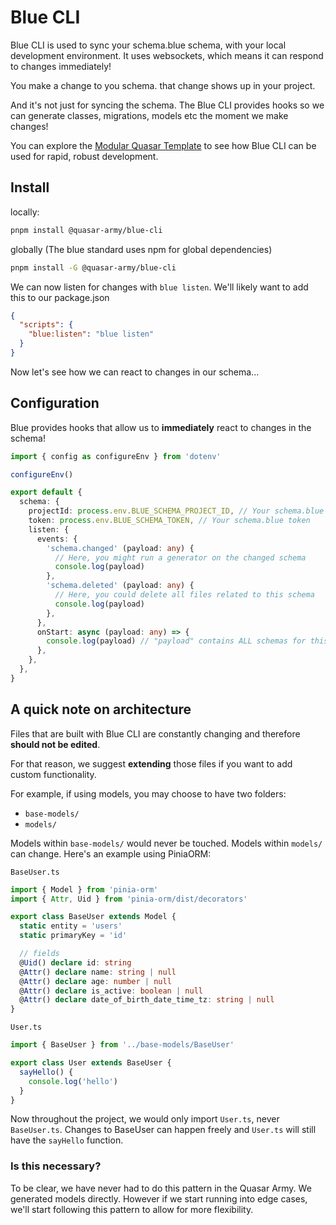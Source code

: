 # Blue CLI
Blue CLI is used to sync your schema.blue schema, with your local development environment.
It uses websockets, which means it can respond to changes immediately!

You make a change to you schema. that change shows up in your project.

And it's not just for syncing the schema. The Blue CLI provides hooks so we can generate classes, migrations, models etc the moment we make changes!

You can explore the [Modular Quasar Template](https://github.com/quasar-army/modular-quasar-template) to see how Blue CLI can be used for rapid, robust development.

## Install
locally:
```sh
pnpm install @quasar-army/blue-cli
```

globally (The blue standard uses npm for global dependencies)
```sh
pnpm install -G @quasar-army/blue-cli
```

We can now listen for changes with `blue listen`. We'll likely want to add this to our package.json
```json
{
  "scripts": {
    "blue:listen": "blue listen"
  }
}
```

Now let's see how we can react to changes in our schema...

## Configuration

Blue provides hooks that allow us to **immediately** react to changes in the schema!
```ts
import { config as configureEnv } from 'dotenv'

configureEnv()

export default {
  schema: {
    projectId: process.env.BLUE_SCHEMA_PROJECT_ID, // Your schema.blue project ID
    token: process.env.BLUE_SCHEMA_TOKEN, // Your schema.blue token
    listen: {
      events: {
        'schema.changed' (payload: any) {
          // Here, you might run a generator on the changed schema
          console.log(payload)
        },
        'schema.deleted' (payload: any) {
          // Here, you could delete all files related to this schema
          console.log(payload)
        },
      },
      onStart: async (payload: any) => {
        console.log(payload) // "payload" contains ALL schemas for this project
      },
    },
  },
}

```

## A quick note on architecture
Files that are built with Blue CLI are constantly changing and therefore **should not be edited**.

For that reason, we suggest **extending** those files if you want to add custom functionality.

For example, if using models, you may choose to have two folders:
- `base-models/`
- `models/`

Models within `base-models/` would never be touched. Models within `models/` can change.
Here's an example using PiniaORM:

`BaseUser.ts`
```ts
import { Model } from 'pinia-orm'
import { Attr, Uid } from 'pinia-orm/dist/decorators'

export class BaseUser extends Model {
  static entity = 'users'
  static primaryKey = 'id'

  // fields
  @Uid() declare id: string
  @Attr() declare name: string | null
  @Attr() declare age: number | null
  @Attr() declare is_active: boolean | null
  @Attr() declare date_of_birth_date_time_tz: string | null
}
```

`User.ts`
```ts
import { BaseUser } from '../base-models/BaseUser'

export class User extends BaseUser {
  sayHello() {
    console.log('hello')
  }
}
```

Now throughout the project, we would only import `User.ts`, never `BaseUser.ts`. Changes to BaseUser can happen freely and `User.ts` will still have the `sayHello` function.

### Is this necessary?
To be clear, we have never had to do this pattern in the Quasar Army. We generated models directly. However if we start running into edge cases, we'll start following this pattern to allow for more flexibility.